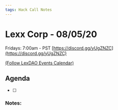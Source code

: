 ```yaml
---
tags: Hack Call Notes
---
```


# Lexx Corp - 08/05/20
Fridays: 7:00am - PST
[https://discord.gg/yUgZNZC](https://discord.gg/yUgZNZC)

[(Follow LexDAO Events Calendar)](https://calendar.google.com/calendar?cid=anVyaXNwcm9qZWN0LmlvXzdyNzdrbHVwMGdmMGJodWJrMmo3bmEwc21jQGdyb3VwLmNhbGVuZGFyLmdvb2dsZS5jb20)

## Agenda

- [ ]   
        
### Notes:
